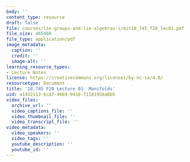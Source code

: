 ```yaml
---
body: ''
content_type: resource
draft: false
file: courses/lie-groups-and-lie-algebras-i/mit18_745_f20_lec01.pdf
file_size: 465460
file_type: application/pdf
image_metadata:
  caption: ''
  credit: ''
  image-alt: ''
learning_resource_types:
- Lecture Notes
license: https://creativecommons.org/licenses/by-nc-sa/4.0/
resourcetype: Document
title: '18.745 F20 Lecture 01: Manifolds'
uid: a1432113-6ca7-4669-9416-f1181958a0b5
video_files:
  archive_url: ''
  video_captions_file: ''
  video_thumbnail_file: ''
  video_transcript_file: ''
video_metadata:
  video_speakers: ''
  video_tags: ''
  youtube_description: ''
  youtube_id: ''
---
```

